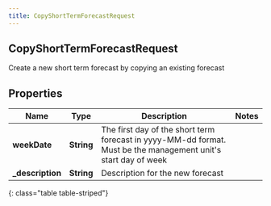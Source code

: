 ```yaml
---
title: CopyShortTermForecastRequest
---
```

## CopyShortTermForecastRequest
Create a new short term forecast by copying an existing forecast

## Properties

|Name | Type | Description | Notes|
|------------ | ------------- | ------------- | -------------|
| **weekDate** | **String** | The first day of the short term forecast in yyyy-MM-dd format.  Must be the management unit&#39;s start day of week | |
| **_description** | **String** | Description for the new forecast | |
{: class="table table-striped"}


